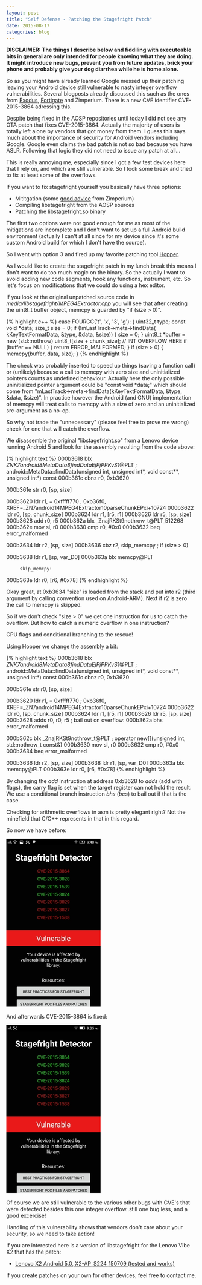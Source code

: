 ```yaml
---
layout: post
title: "Self Defense - Patching the Stagefright Patch"
date: 2015-08-17
categories: blog
---
```


**DISCLAIMER: The things I describe below and fiddiling with executeable bits in general are only intended for people knowing what they are doing. It might introduce new bugs, prevent you from future updates, brick your phone and probably give your dog diarrhea while he is home alone.**

So as you might have already learned Google messed up their patching leaving
your Android device still vulnerable to nasty integer overflow vulnerabilities.
Several blogposts already discussed this such as the ones from [Exodus][exodus-sf],
[Fortigate][fortigate-sf] and Zimperium. There is a new CVE identifier CVE-2015-3864 adressing
this.

Despite being fixed in the AOSP repositories until today I did not see any OTA patch
that fixes CVE-2015-3864. Actually the majority of users is totally left alone by vendors that got money from them. I guess
this says much about the importance of security for Android vendors including Google. Google even claims the bad patch
is not so bad because you have ASLR. Following that logic they did not need to issue any patch at all...

This is really annoying me, especially since I got a few test devices here that I rely on, and which are still vulnerable. So I took some break and tried to fix at least some of the overflows.

If you want to fix stagefright yourself you basically have three options:

 * Mititgation (some [good advice][zimperium-sf-tips] from Zimperium)
 * Compiling libstagefright from the AOSP sources
 * Patching the libstagefright.so binary

The first two options were not good enough for me as most of the mitigations are incomplete and I don't want to set up a full Android build environment (actually I can't at all since for my device since it's some custom Android build for which I don't have the source).

So I went with option 3 and fired up my favorite patching tool [Hopper][hopper-app].

As I would like to create the stagefright patch in my lunch break
this means I don't want to do too much magic on the binary. So the actually
I want to avoid adding new code segments, hook any functions, instrument, etc.
So let's focus on modifications that we could do using a hex editor.

If you look at the original unpatched source code in *media/libstagefright/MPEG4Extractor.cpp*
you will see that after creating the uint8_t buffer object, memcpy is guarded by "if (size > 0)".

{% highlight c++ %}
	case FOURCC('t', 'x', '3', 'g'):
	{
	    uint32_t type;
	    const void *data;
	    size_t size = 0;
	    if (!mLastTrack->meta->findData(
		    kKeyTextFormatData, &type, &data, &size)) {
		size = 0;
	    }
	    uint8_t *buffer = new (std::nothrow) uint8_t[size + chunk_size]; // INT OVERFLOW HERE
	    if (buffer == NULL) {
		return ERROR_MALFORMED;
	    }
	    if (size > 0) {
		memcpy(buffer, data, size);
	    }
{% endhighlight %}


The check was probably inserted to speed up things (saving a function call) or
(unlikely) because a call to memcpy with zero size and uninitialized pointers counts as
undefined behaviour.
Actually here the only possible uninitialized pointer argument could be "const void *data;"
which should come from "mLastTrack->meta->findData(kKeyTextFormatData, &type, &data, &size)".
In practice however the Android (and GNU) implementation of memcpy will treat calls
to memcpy with a size of zero and an uninitialized src-argument as a no-op.

So why not trade the "unnecessary" (please feel free to prove me wrong) check for one
that will catch the overflow.

We disassemble the original "libstagefright.so" from a Lenovo device running
Android 5 and look for the assembly resulting from the code above:

{% highlight text %}
000b3618         blx        _ZNK7android8MetaData8findDataEjPjPPKvS1_@PLT	; android::MetaData::findData(unsigned int, unsigned int*, void const**, unsigned int*) const
000b361c         cbnz       r0, 0xb3620

000b361e         str        r0, [sp, size]

000b3620         ldr        r1, = 0xfffff770                                    ; 0xb36f0, XREF=_ZN7android14MPEG4Extractor10parseChunkEPxi+10724
000b3622         ldr        r0, [sp, chunk_size]
000b3624         ldr        r1, [r5, r1]
000b3626         ldr        r5, [sp, size]
000b3628         add        r0, r5
000b362a         blx        _ZnajRKSt9nothrow_t@PLT_512268
000b362e         mov        sl, r0
000b3630         cmp        r0, #0x0
000b3632         beq        error_malformed

000b3634         ldr        r2, [sp, size]
000b3636         cbz        r2, skip_memcpy ; if (size > 0)

000b3638         ldr        r1, [sp, var_D0]
000b363a         blx        memcpy@PLT

	     skip_memcpy:
000b363e         ldr        r0, [r6, #0x78] 
{% endhighlight %}

Okay great, at 0xb3634 "size" is loaded from the stack and put into r2 (third argument
by calling convention used on Android-ARM). Next if r2 is zero the call to memcpy is skipped.

So if we don't check "size > 0" we get one instruction for us to catch the overflow. But
how to catch a numeric overflow in one instruction?

CPU flags and conditional branching to the rescue!

Using Hopper we change the assembly a bit:

{% highlight text %}
000b3618         blx        _ZNK7android8MetaData8findDataEjPjPPKvS1_@PLT	; android::MetaData::findData(unsigned int, unsigned int*, void const**, unsigned int*) const
000b361c         cbnz       r0, 0xb3620

000b361e         str        r0, [sp, size]

000b3620         ldr        r1, = 0xfffff770                                    ; 0xb36f0, XREF=_ZN7android14MPEG4Extractor10parseChunkEPxi+10724
000b3622         ldr        r0, [sp, chunk_size]
000b3624         ldr        r1, [r5, r1]
000b3626         ldr        r5, [sp, size]
000b3628         adds       r0, r0, r5
	                               ; bail out on overflow:
000b362a         bhs        error_malformed

000b362c         blx        _ZnajRKSt9nothrow_t@PLT                             ; operator new[](unsigned int, std::nothrow_t const&)
000b3630         mov        sl, r0
000b3632         cmp        r0, #0x0
000b3634         beq        error_malformed

000b3636         ldr        r2, [sp, size]
000b3638         ldr        r1, [sp, var_D0]
000b363a         blx        memcpy@PLT
000b363e         ldr        r0, [r6, #0x78]
{% endhighlight %}

By changing the *add* instruction at address 0xb3628 to *adds* (add with flags),
the carry flag is set when the target register can not hold the result. We use
a conditional branch instruction *bhs* (*bcs*) to bail out if that is the case.

Checking for arithmetic overflows in asm is pretty elegant right? Not the minefield that C/C++ represents in that in this regard.

So now we have before:


![Vulnerable to CVE-2015-3864](/images/posts/2015-08-17/screenshot-vuln.jpg)


And afterwards CVE-2015-3864 is fixed:


![NOT Vulnerable to CVE-2015-3864](/images/posts/2015-08-17/screenshot-fix.jpg)


Of course we are still vulnerable to the various other bugs with CVE's that were detected besides this one integer overflow..still one bug less, and a good excercise!

Handling of this vulnerability shows that vendors don't care about your security, so we need to take action!

If you are interested here is a version of libstagefright for the Lenovo Vibe X2 that has the patch:

 * [Lenovo X2 Android 5.0, X2-AP_S224_150709 (tested and works)][x2-patchedlib]

If you create patches on your own for other devices, feel free to contact me.

[fortigate-sf]:	https://blog.fortinet.com/post/stagefright-telegram-stage-left-whatsapp-stage-right
[exodus-sf]:	http://blog.exodusintel.com/2015/08/13/stagefright-mission-accomplished/
[zimperium-sf-tips]:	https://blog.zimperium.com/how-to-protect-from-stagefright-vulnerability/
[hopper-app]:	http://www.hopperapp.com
[x2-patchedlib]:	https://github.com/pwnaccelerator/stagefright-cve-2015-3864/tree/master/lenovo-vibe-x2/android5.0-x2-ap_s224-150709

